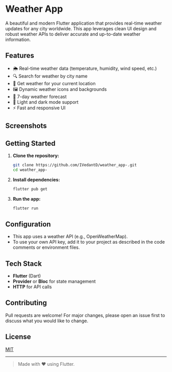 # Weather App

A beautiful and modern Flutter application that provides real-time weather updates for any city worldwide. This app leverages clean UI design and robust weather APIs to deliver accurate and up-to-date weather information.

## Features

- 🌦️ Real-time weather data (temperature, humidity, wind speed, etc.)
- 🔍 Search for weather by city name
- 📍 Get weather for your current location
- 🖼️ Dynamic weather icons and backgrounds
- 📅 7-day weather forecast
- 🌙 Light and dark mode support
- ⚡ Fast and responsive UI

## Screenshots

<!--
Add your screenshots here. Example:
![Home Screen](screenshots/home.png)
![Search Screen](screenshots/search.png)
-->

## Getting Started

1. **Clone the repository:**
   ```sh
   git clone https://github.com/IVedantD/weather_app-.git
   cd weather_app-
   ```

2. **Install dependencies:**
   ```sh
   flutter pub get
   ```

3. **Run the app:**
   ```sh
   flutter run
   ```

## Configuration

- This app uses a weather API (e.g., OpenWeatherMap).  
- To use your own API key, add it to your project as described in the code comments or environment files.

## Tech Stack

- **Flutter** (Dart)
- **Provider** or **Bloc** for state management
- **HTTP** for API calls

## Contributing

Pull requests are welcome! For major changes, please open an issue first to discuss what you would like to change.

## License

[MIT](LICENSE)

---

> Made with ❤️ using Flutter.

